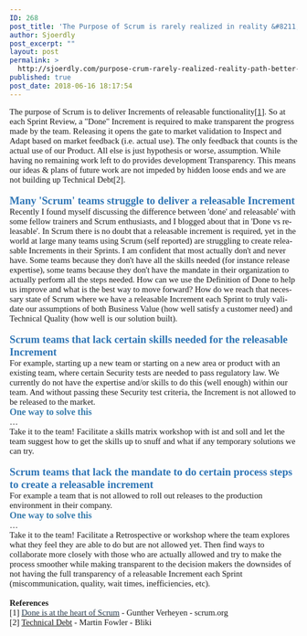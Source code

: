 ```yaml
---
ID: 268
post_title: 'The Purpose of Scrum is rarely realized in reality &#8211; a path to better feedback'
author: Sjoerdly
post_excerpt: ""
layout: post
permalink: >
  http://sjoerdly.com/purpose-crum-rarely-realized-reality-path-better-feedback/
published: true
post_date: 2018-06-16 18:17:54
---
```

<p style="margin: 0in; font-family: Calibri; font-size: 11.0pt;">The purpose of Scrum is to deliver Increments of releasable functionality[<a href="https://www.scrum.org/resources/blog/done-heart-scrum">1</a>]. So at each Sprint Review, a "Done" Increment is required to make transparent the progress made by the team. Releasing it opens the gate to market validation to Inspect and Adapt based on market feedback (i.e. actual use). The only feedback that counts is the actual use of our Product. All else is just hypothesis or worse, assumption. While having no remaining work left to do provides development Transparency. This means our ideas &amp; plans of future work are not impeded by hidden loose ends and we are not building up Technical Debt[2].</p>
&nbsp;
<h3 lang="nl" style="margin: 0in; font-family: Calibri; font-size: 14.0pt; color: #2e75b5;">Many 'Scrum' teams struggle to deliver a releasable Increment</h3>
<p style="margin: 0in; font-family: Calibri; font-size: 11.0pt;"><span lang="nl">Recently I found myself discussing the difference between 'done' and releasable' with some fellow trainers and Scrum enthusiasts, and I blogged about that in 'Done vs releasable'. In Scrum there is no doubt that a releasable increment is required, yet in the world at large many teams using Scrum (self reported) are struggling to create releasable Increments in their Sprints.</span><span lang="en-US"> I am confident that most actually don't and never have. Some teams because they don't have all the skills needed (for instance release expertise), some teams because they don't have the mandate in their organization to actually perform all the steps needed. How can we use the Definition of Done to help us improve and what is the best way to move forward? How do we reach that necessary state of Scrum where we have a releasable Increment each Sprint to truly validate our assumptions of both Business Value (how well satisfy a customer need) and Technical Quality (how well is our solution built). </span></p>
&nbsp;
<h3 style="margin: 0in; font-family: Calibri; font-size: 14.0pt; color: #2e75b5;">Scrum teams that lack certain skills needed for the releasable Increment</h3>
<p style="margin: 0in; font-family: Calibri; font-size: 11.0pt;">For example, starting up a new team or starting on a new area or product with an existing team, where certain Security tests are needed to pass regulatory law. We currently do not have the expertise and/or skills to do this (well enough) within our team. And without passing these Security test criteria, the Increment is not allowed to be released to the market.</p>

<h4 style="margin: 0in; font-family: Calibri; font-size: 12.0pt; color: #377bac;">One way to solve this</h4>
<p style="margin: 0in; font-family: Calibri; font-size: 11.0pt;">…</p>
<p style="margin: 0in; font-family: Calibri; font-size: 11.0pt;">Take it to the team! Facilitate a skills matrix workshop with ist and soll and let the team suggest how to get the skills up to snuff and what if any temporary solutions we can try.</p>
&nbsp;
<h3 style="margin: 0in; font-family: Calibri; font-size: 14.0pt; color: #2e75b5;">Scrum teams that lack the mandate to do certain process steps to create a releasable increment</h3>
<p style="margin: 0in; font-family: Calibri; font-size: 11.0pt;">For example a team that is not allowed to roll out releases to the production environment in their company.</p>

<h4 style="margin: 0in; font-family: Calibri; font-size: 12.0pt; color: #377bac;">One way to solve this</h4>
<p style="margin: 0in; font-family: Calibri; font-size: 11.0pt;">…</p>
<p style="margin: 0in; font-family: Calibri; font-size: 11.0pt;">Take it to the team! Facilitate a Retrospective or workshop where the team explores what they feel they are able to do but are not allowed yet. Then find ways to collaborate more closely with those who are actually allowed and try to make the process smoother while making transparent to the decision makers the downsides of not having the full transparency of a releasable Increment each Sprint (miscommunication, quality, wait times, inefficiencies, etc).</p>
&nbsp;
<h3 lang="nl" style="margin: 0in; font-family: Calibri; font-size: 11.0pt;">References</h3>
<p style="margin: 0in; font-family: Calibri; font-size: 11.0pt;"><span lang="nl">[1] </span><a href="https://www.scrum.org/resources/blog/done-heart-scrum"><span lang="en-US" style="color: #263b4f;">Done is at the heart of Scrum</span></a><span lang="nl"> - </span><span lang="en-US">Gunther Verheyen - </span><span lang="nl">scrum.org</span></p>
<p style="margin: 0in; font-family: Calibri; font-size: 11.0pt;"><span lang="nl">[2] </span><a href="https://www.martinfowler.com/bliki/TechnicalDebt.html"><span lang="en-US">Technical Debt</span></a><span lang="nl"> - Martin Fowler - Bliki</span></p>
